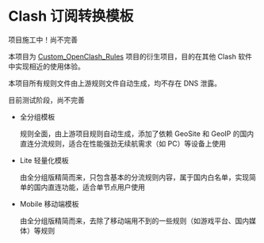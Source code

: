 # Clash 订阅转换模板


项目施工中！尚不完善

本项目为 [Custom_OpenClash_Rules](https://github.com/Aethersailor/Custom_OpenClash_Rules) 项目的衍生项目，目的在其他 Clash 软件中实现相近的使用体验。

本项目所有规则文件由上游规则文件自动生成，均不存在 DNS 泄露。

目前测试阶段，尚不完善

- 全分组模板  

  规则全面，由上游项目规则自动生成，添加了依赖 GeoSite 和 GeoIP 的国内直连分流规则，适合在性能强劲无续航需求（如 PC）等设备上使用
  
  
- Lite 轻量化模板  
  
  由全分组版精简而来，只包含基本的分流规则内容，属于国内白名单，实现简单的国内直连功能，适合单节点用户使用
  
  
- Mobile 移动端模板  
  
  由全分组版精简而来，去除了移动端用不到的一些规则（如游戏平台、国内媒体）等规则
